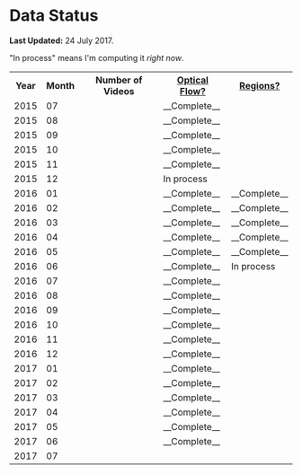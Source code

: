 # Data Status

__Last Updated:__   24 July 2017.





"In process" means I'm computing it _right now_.


<table>
  <tr><th>Year</th><th>Month</th><th>Number of Videos</th>
        <th><a href="OpticalFlowJson.md">Optical Flow?</a></th>
        <th><a href="OpticalFlowRegionsJson.md">Regions?</a></th>
  </tr>
  <tr>
    <td>2015</td>
    <td>07</td>
    <td></td>
    <td>__Complete__</td>
    <td></td>
  </tr>
  <tr>
    <td>2015</td>
    <td>08</td>
    <td></td>
    <td>__Complete__</td>
    <td></td>
  </tr>
  <tr>
    <td>2015</td>
    <td>09</td>
    <td></td>
    <td>__Complete__</td>
    <td></td>
  </tr>
  <tr>
    <td>2015</td>
    <td>10</td>
    <td></td>
    <td>__Complete__</td>
    <td></td>
  </tr>
  <tr>
    <td>2015</td>
    <td>11</td>
    <td></td>
    <td>__Complete__</td>
    <td></td>
  </tr>
  <tr>
    <td>2015</td>
    <td>12</td>
    <td></td>
    <td>In process</td>
    <td></td>
  </tr>
  <tr>
    <td>2016</td>
    <td>01</td>
    <td></td>
    <td>__Complete__</td>
    <td>__Complete__</td>
  </tr>
  <tr>
    <td>2016</td>
    <td>02</td>
    <td></td>
    <td>__Complete__</td>
    <td>__Complete__</td>
  </tr>
  <tr>
    <td>2016</td>
    <td>03</td>
    <td></td>
    <td>__Complete__</td>
    <td>__Complete__</td>
  </tr>
  <tr>
    <td>2016</td>
    <td>04</td>
    <td></td>
    <td>__Complete__</td>
    <td>__Complete__</td>
  </tr>
  <tr>
    <td>2016</td>
    <td>05</td>
    <td></td>
    <td>__Complete__</td>
    <td>__Complete__</td>
  </tr>
  <tr>
    <td>2016</td>
    <td>06</td>
    <td></td>
    <td>__Complete__</td>
    <td>In process</td>
  </tr>
  <tr>
    <td>2016</td>
    <td>07</td>
    <td></td>
    <td>__Complete__</td>
    <td></td>
  </tr>
  <tr>
    <td>2016</td>
    <td>08</td>
    <td></td>
    <td>__Complete__</td>
    <td></td>
  </tr>
  <tr>
    <td>2016</td>
    <td>09</td>
    <td></td>
    <td>__Complete__</td>
    <td></td>
  </tr>
  <tr>
    <td>2016</td>
    <td>10</td>
    <td></td>
    <td>__Complete__</td>
    <td></td>
  </tr>
  <tr>
    <td>2016</td>
    <td>11</td>
    <td></td>
    <td>__Complete__</td>
    <td></td>
  </tr>
  <tr>
    <td>2016</td>
    <td>12</td>
    <td></td>
    <td>__Complete__</td>
    <td></td>
  </tr>
  <tr>
    <td>2017</td>
    <td>01</td>
    <td></td>
    <td>__Complete__</td>
    <td></td>
  </tr>
  <tr>
    <td>2017</td>
    <td>02</td>
    <td></td>
    <td>__Complete__</td>
    <td></td>
  </tr>
  <tr>
    <td>2017</td>
    <td>03</td>
    <td></td>
    <td>__Complete__</td>
    <td></td>
  </tr>
  <tr>
    <td>2017</td>
    <td>04</td>
    <td></td>
    <td>__Complete__</td>
    <td></td>
  </tr>
  <tr>
    <td>2017</td>
    <td>05</td>
    <td></td>
    <td>__Complete__</td>
    <td></td>
  </tr>
  <tr>
    <td>2017</td>
    <td>06</td>
    <td></td>
    <td>__Complete__</td>
    <td></td>
  </tr>
  <tr>
    <td>2017</td>
    <td>07</td>
    <td></td>
    <td></td>
    <td></td>
  </tr>
</table>
